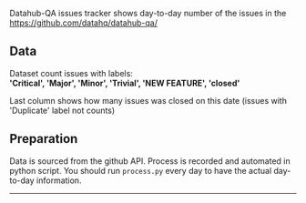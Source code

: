 Datahub-QA issues tracker shows day-to-day number of the issues in the https://github.com/datahq/datahub-qa/

## Data 

Dataset count issues with labels:  
**'Critical', 'Major', 'Minor', 'Trivial', 'NEW FEATURE', 'closed'**

Last column shows how many issues was closed on this date (issues with 'Duplicate' label not counts)

## Preparation

Data is sourced from the github API.
Process is recorded and automated in python script.
You should run `process.py` every day to have the actual day-to-day information.

---